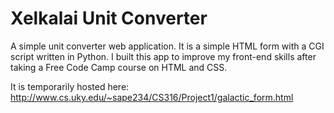 # Xelkalai Unit Converter
A simple unit converter web application. It is a simple HTML form with a CGI script written in Python. I built this app to improve my front-end skills after taking a Free Code Camp course on HTML and CSS.

It is temporarily hosted here: http://www.cs.uky.edu/~sape234/CS316/Project1/galactic_form.html
